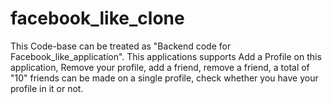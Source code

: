 # facebook_like_clone
This Code-base can be treated as "Backend code for Facebook_like_application". This applications supports Add a Profile on this application, Remove your profile, add a friend, remove a friend, a total of "10" friends can be made on a single profile, check whether you have your profile in it or not.
